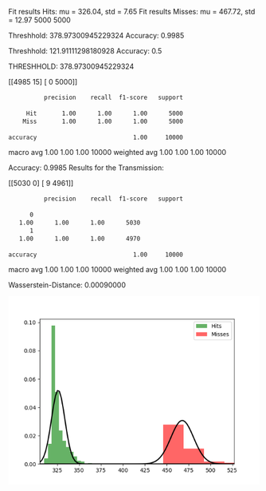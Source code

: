 Fit results Hits: mu = 326.04,  std = 7.65
Fit results Misses: mu = 467.72,  std = 12.97
5000
5000

Threshhold:  378.97300945229324 
Accuracy:  0.9985

Threshhold:  121.91111298180928 
Accuracy:  0.5


THRESHHOLD:  378.97300945229324

 [[4985   15]
 [   0 5000]] 

              precision    recall  f1-score   support

         Hit       1.00      1.00      1.00      5000
        Miss       1.00      1.00      1.00      5000

    accuracy                           1.00     10000
   macro avg       1.00      1.00      1.00     10000
weighted avg       1.00      1.00      1.00     10000

Accuracy:  0.9985
Results for the Transmission:

 [[5030    0]
 [   9 4961]] 

              precision    recall  f1-score   support

          0
       1.00      1.00      1.00      5030
          1
       1.00      1.00      1.00      4970

    accuracy                           1.00     10000
   macro avg       1.00      1.00      1.00     10000
weighted avg       1.00      1.00      1.00     10000

Wasserstein-Distance: 0.00090000

![image](Figure_1.png)